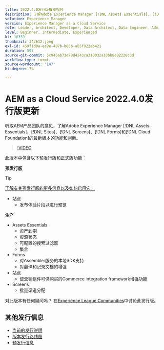 ```yaml
---
title: 2022.4.0发行版概览视频
description: 了解Adobe Experience Manager [!DNL Assets Essentials], [!DNL Sites], [!DNL Screens], [!DNL Forms] 和 [!DNL Cloud Foundation]的2022-4-0发行版的最新功能和创新。
solution: Experience Manager
version: Experience Manager as a Cloud Service
role: Leader, Architect, Developer, Data Architect, Data Engineer, Admin, User
level: Beginner, Intermediate, Experienced
kt: 10359
thumbnail: 342612.jpeg
exl-id: 459f1d9a-ea9e-487b-b83b-a85f022ab421
duration: 597
source-git-commit: 5c946ab73e78d4243ca310032a10bb8e82228c3d
workflow-type: tm+mt
source-wordcount: '147'
ht-degree: 7%

---
```


# AEM as a Cloud Service 2022.4.0发行版更新

听取AEM产品团队的意见，了解Adobe Experience Manager [!DNL Assets Essentials]、[!DNL Sites]、[!DNL Screens]、[!DNL Forms]和[!DNL Cloud Foundation]的最新版本的功能和创新。

>[!VIDEO](https://video.tv.adobe.com/v/342612/?quality=12&learn=on)

此版本中包含以下预发行版和正式版功能：

**预发行版**

>[!TIP]
>
>[了解有关预发行版的更多信息以及如何启用它。](https://experienceleague.adobe.com/docs/experience-manager-cloud-service/content/release-notes/prerelease.html)

* 站点
   * 发布体验片段以进行预览

**生产**

* Assets Essentials
   * 资产到期
   * 资源状态
   * 可配置的搜索过滤器
   * 集合
* Forms
   * 对Assembler服务的本地SDK支持
   * 对翻译和记录文档的增强
* 站点
   * 使营销组件可供购买的Commerce integration framework增强功能
* Screens
   * 批量渠道分配

对此版本有任何疑问吗？  在[Experience League Communities](https://adobe.ly/3LO0gOo)中讨论此发行版。

## 其他发行信息

* [当前的发行说明](https://experienceleague.adobe.com/docs/experience-manager-cloud-service/content/release-notes/home.html?lang=zh-Hans)
* [版本发行路线图](https://experienceleague.adobe.com/docs/experience-manager-release-information/aem-release-updates/update-releases-roadmap.html?lang=zh-Hans)
* [预发行信息](https://experienceleague.adobe.com/docs/experience-manager-cloud-service/content/release-notes/prerelease.html)
